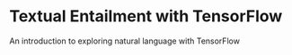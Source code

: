 # Textual Entailment with TensorFlow

An introduction to exploring natural language with TensorFlow
